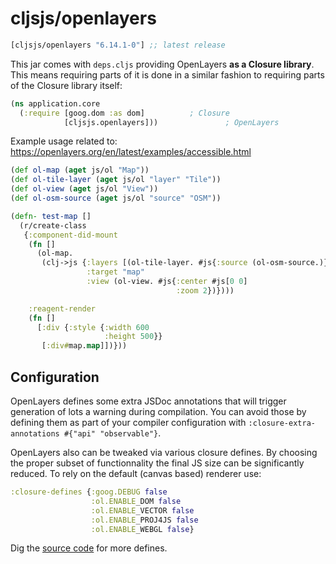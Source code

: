 # cljsjs/openlayers

[](dependency)
```clojure
[cljsjs/openlayers "6.14.1-0"] ;; latest release
```
[](/dependency)

This jar comes with `deps.cljs` providing OpenLayers **as a Closure library**.
This means requiring parts of it is done in a similar fashion to
requiring parts of the Closure library itself:

```clojure
(ns application.core
  (:require [goog.dom :as dom]          ; Closure
            [cljsjs.openlayers]))               ; OpenLayers
```

Example usage related to: https://openlayers.org/en/latest/examples/accessible.html
```clojure
(def ol-map (aget js/ol "Map"))
(def ol-tile-layer (aget js/ol "layer" "Tile"))
(def ol-view (aget js/ol "View"))
(def ol-osm-source (aget js/ol "source" "OSM"))

(defn- test-map []
  (r/create-class
   {:component-did-mount
    (fn []
      (ol-map.
       (clj->js {:layers [(ol-tile-layer. #js{:source (ol-osm-source.)})]
                 :target "map"
                 :view (ol-view. #js{:center #js[0 0]
                                     :zoom 2})})))

    :reagent-render
    (fn []
      [:div {:style {:width 600
                     :height 500}}
       [:div#map.map]])}))
```

## Configuration

OpenLayers defines some extra JSDoc annotations that will trigger generation of lots a warning during compilation. You can avoid those by defining them as part of your compiler configuration with `:closure-extra-annotations #{"api" "observable"}`.

OpenLayers also can be tweaked via various closure defines. By choosing the proper subset of functionnality the final JS size can be significantly reduced.
To rely on the default (canvas based) renderer use:

```clojure
:closure-defines {:goog.DEBUG false
                  :ol.ENABLE_DOM false
                  :ol.ENABLE_VECTOR false
                  :ol.ENABLE_PROJ4JS false
                  :ol.ENABLE_WEBGL false}
```

Dig the [source code](https://github.com/openlayers/ol3/blob/master/src/ol/ol.js) for more defines.

[flibs]: https://clojurescript.org/reference/packaging-foreign-deps
